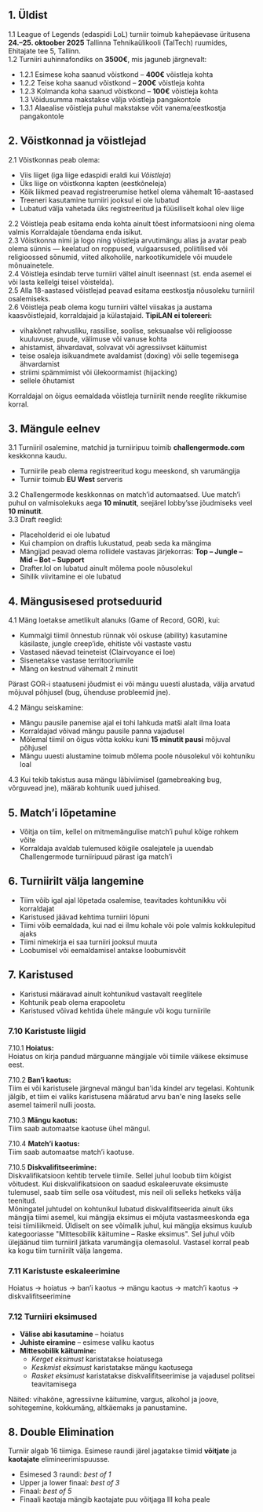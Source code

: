 
## 1. Üldist

1.1 League of Legends (edaspidi LoL) turniir toimub kahepäevase üritusena **24.–25. oktoober 2025** Tallinna Tehnikaülikooli (TalTech) ruumides, Ehitajate tee 5, Tallinn.  
1.2 Turniiri auhinnafondiks on **3500€**, mis jaguneb järgnevalt:  
- 1.2.1 Esimese koha saanud võistkond – **400€** võistleja kohta  
- 1.2.2 Teise koha saanud võistkond – **200€** võistleja kohta  
- 1.2.3 Kolmanda koha saanud võistkond – **100€** võistleja kohta  
1.3 Võidusumma makstakse välja võistleja pangakontole  
- 1.3.1 Alaealise võistleja puhul makstakse võit vanema/eestkostja pangakontole  

## 2. Võistkonnad ja võistlejad

2.1 Võistkonnas peab olema:  
- Viis liiget (iga liige edaspidi eraldi kui *Võistleja*)  
- Üks liige on võistkonna kapten (eestkõneleja)  
- Kõik liikmed peavad registreerumise hetkel olema vähemalt 16-aastased  
- Treeneri kasutamine turniiri jooksul ei ole lubatud  
- Lubatud välja vahetada üks registreeritud ja füüsiliselt kohal olev liige  

2.2 Võistleja peab esitama enda kohta ainult tõest informatsiooni ning olema valmis Korraldajale tõendama enda isikut.  
2.3 Võistkonna nimi ja logo ning võistleja arvutimängu alias ja avatar peab olema sünnis — keelatud on roppused, vulgaarsused, poliitilised või religioossed sõnumid, viited alkoholile, narkootikumidele või muudele mõnuainetele.  
2.4 Võistleja esindab terve turniiri vältel ainult iseennast (st. enda asemel ei või lasta kellelgi teisel võistelda).  
2.5 Alla 18-aastased võistlejad peavad esitama eestkostja nõusoleku turniiril osalemiseks.  
2.6 Võistleja peab olema kogu turniiri vältel viisakas ja austama kaasvõistlejaid, korraldajaid ja külastajaid. **TipiLAN ei tolereeri:**  
- vihakõnet rahvusliku, rassilise, soolise, seksuaalse või religioosse kuuluvuse, puude, välimuse või vanuse kohta  
- ahistamist, ähvardavat, solvavat või agressiivset käitumist  
- teise osaleja isikuandmete avaldamist (doxing) või selle tegemisega ähvardamist  
- striimi spämmimist või ülekoormamist (hijacking)  
- sellele õhutamist  

Korraldajal on õigus eemaldada võistleja turniirilt nende reeglite rikkumise korral.

## 3. Mängule eelnev

3.1 Turniiril osalemine, matchid ja turniiripuu toimib **challengermode.com** keskkonna kaudu.  
- Turniirile peab olema registreeritud kogu meeskond, sh varumängija  
- Turniir toimub **EU West** serveris  

3.2 Challengermode keskkonnas on match’id automaatsed. Uue match’i puhul on valmisolekuks aega **10 minutit**, seejärel lobby’sse jõudmiseks veel **10 minutit**.  
3.3 Draft reeglid:  
- Placeholderid ei ole lubatud  
- Kui champion on draftis lukustatud, peab seda ka mängima  
- Mängijad peavad olema rollidele vastavas järjekorras: **Top – Jungle – Mid – Bot – Support**  
- Drafter.lol on lubatud ainult mõlema poole nõusolekul  
- Sihilik viivitamine ei ole lubatud  

## 4. Mängusisesed protseduurid

4.1 Mäng loetakse ametlikult alanuks (Game of Record, GOR), kui:  
- Kummalgi tiimil õnnestub rünnak või oskuse (ability) kasutamine käsilaste, jungle creep’ide, ehitiste või vastaste vastu  
- Vastased näevad teineteist (Clairvoyance ei loe)  
- Sisenetakse vastase territooriumile  
- Mäng on kestnud vähemalt 2 minutit  

Pärast GOR-i staatuseni jõudmist ei või mängu uuesti alustada, välja arvatud mõjuval põhjusel (bug, ühenduse probleemid jne).  

4.2 Mängu seiskamine:  
- Mängu pausile panemise ajal ei tohi lahkuda matši alalt ilma loata  
- Korraldajad võivad mängu pausile panna vajadusel  
- Mõlemal tiimil on õigus võtta kokku kuni **15 minutit pausi** mõjuval põhjusel  
- Mängu uuesti alustamine toimub mõlema poole nõusolekul või kohtuniku loal  

4.3 Kui tekib takistus ausa mängu läbiviimisel (gamebreaking bug, võrguvead jne), määrab kohtunik uued juhised.

## 5. Match’i lõpetamine

- Võitja on tiim, kellel on mitmemängulise match’i puhul kõige rohkem võite  
- Korraldaja avaldab tulemused kõigile osalejatele ja uuendab Challengermode turniiripuud pärast iga match’i  

## 6. Turniirilt välja langemine

- Tiim võib igal ajal lõpetada osalemise, teavitades kohtunikku või korraldajat  
- Karistused jäävad kehtima turniiri lõpuni  
- Tiimi võib eemaldada, kui nad ei ilmu kohale või pole valmis kokkulepitud ajaks  
- Tiimi nimekirja ei saa turniiri jooksul muuta  
- Loobumisel või eemaldamisel antakse loobumisvõit  

## 7. Karistused

- Karistusi määravad ainult kohtunikud vastavalt reeglitele  
- Kohtunik peab olema erapooletu  
- Karistused võivad kehtida ühele mängule või kogu turniirile  

### 7.10 Karistuste liigid

7.10.1 **Hoiatus:**  
Hoiatus on kirja pandud märguanne mängijale või tiimile väikese eksimuse eest.

7.10.2 **Ban’i kaotus:**  
Tiim ei või karistusele järgneval mängul ban'ida kindel arv tegelasi. Kohtunik jälgib, et tiim ei valiks karistusena määratud arvu ban'e ning laseks selle asemel taimeril nulli joosta.

7.10.3 **Mängu kaotus:**  
Tiim saab automaatse kaotuse ühel mängul.

7.10.4 **Match’i kaotus:**  
Tiim saab automaatse match’i kaotuse.

7.10.5 **Diskvalifitseerimine:**  
Diskvalifikatsioon kehtib tervele tiimile. Sellel juhul loobub tiim kõigist võitudest. Kui diskvalifikatsioon on saadud eskaleeruvate eksimuste tulemusel, saab tiim selle osa võitudest, mis neil oli selleks hetkeks välja teenitud.  
Mõningatel juhtudel on kohtunikul lubatud diskvalifitseerida ainult üks mängija tiimi asemel, kui mängija eksimus ei mõjuta vastasmeeskonda ega teisi tiimiliikmeid. Üldiselt on see võimalik juhul, kui mängija eksimus kuulub kategooriasse "Mittesobilik käitumine – Raske eksimus". Sel juhul võib ülejäänud tiim turniiril jätkata varumängija olemasolul. Vastasel korral peab ka kogu tiim turniirilt välja langema.

### 7.11 Karistuste eskaleerimine

Hoiatus → hoiatus → ban’i kaotus → mängu kaotus → match’i kaotus → diskvalifitseerimine

### 7.12 Turniiri eksimused

- **Välise abi kasutamine** – hoiatus  
- **Juhiste eiramine** – esimese valiku kaotus  
- **Mittesobilik käitumine:**  
  - *Kerget eksimust* karistatakse hoiatusega  
  - *Keskmist eksimust* karistatakse mängu kaotusega  
  - *Rasket eksimust* karistatakse diskvalifitseerimise ja vajadusel politsei teavitamisega  

Näited: vihakõne, agressiivne käitumine, vargus, alkohol ja joove, sohitegemine, kokkumäng, altkäemaks ja panustamine.

## 8. Double Elimination

Turniir algab 16 tiimiga. Esimese raundi järel jagatakse tiimid **võitjate** ja **kaotajate** elimineerimispuusse.  
- Esimesed 3 raundi: *best of 1*  
- Upper ja lower finaal: *best of 3*  
- Finaal: *best of 5*  
- Finaali kaotaja mängib kaotajate puu võitjaga III koha peale  
